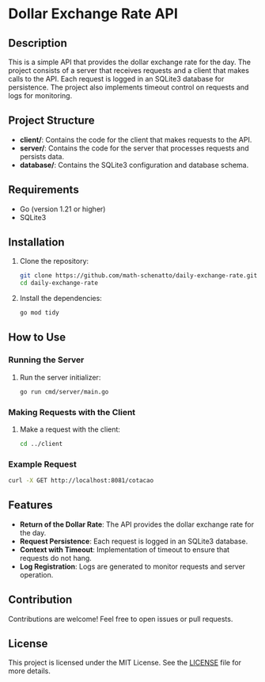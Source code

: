 # Dollar Exchange Rate API

## Description

This is a simple API that provides the dollar exchange rate for the day. The project consists of a server that receives requests and a client that makes calls to the API. Each request is logged in an SQLite3 database for persistence. The project also implements timeout control on requests and logs for monitoring.

## Project Structure

- **client/**: Contains the code for the client that makes requests to the API.
- **server/**: Contains the code for the server that processes requests and persists data.
- **database/**: Contains the SQLite3 configuration and database schema.

## Requirements

- Go (version 1.21 or higher)
- SQLite3

## Installation

1. Clone the repository:
   ```bash
   git clone https://github.com/math-schenatto/daily-exchange-rate.git
   cd daily-exchange-rate
   ```

2. Install the dependencies:
   ```bash
   go mod tidy
   ```

## How to Use

### Running the Server

1. Run the server initializer:
   ```bash
   go run cmd/server/main.go
   ```

### Making Requests with the Client

1. Make a request with the client:
   ```bash
   cd ../client
   ```

### Example Request

```bash
curl -X GET http://localhost:8081/cotacao
```

## Features

- **Return of the Dollar Rate**: The API provides the dollar exchange rate for the day.
- **Request Persistence**: Each request is logged in an SQLite3 database.
- **Context with Timeout**: Implementation of timeout to ensure that requests do not hang.
- **Log Registration**: Logs are generated to monitor requests and server operation.

## Contribution

Contributions are welcome! Feel free to open issues or pull requests.

## License

This project is licensed under the MIT License. See the [LICENSE](LICENSE) file for more details.
